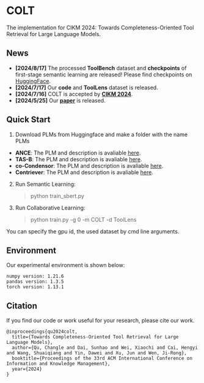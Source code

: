 # COLT
The implementation for CIKM 2024: Towards Completeness-Oriented Tool Retrieval for Large Language Models.

## News
- **[2024/8/17]** The processed **ToolBench** dataset and **checkpoints** of first-stage semantic learning are released! Please find checkpoints on [HuggingFace](https://huggingface.co/Tool-COLT).
- **[2024/7/17]** Our **code** and **ToolLens** dataset is released.
- **[2024/7/16]** COLT is accepted by [**CIKM 2024**](https://cikm2024.org/).
- **[2024/5/25]** Our [**paper**](https://arxiv.org/abs/2405.16089) is released.

## Quick Start
1. Download PLMs from Huggingface and make a folder with the name PLMs
- **ANCE**: The PLM and description is avaliable [here](https://huggingface.co/sentence-transformers/msmarco-roberta-base-ance-firstp).
- **TAS-B**: The PLM and description is avaliable [here](https://huggingface.co/sentence-transformers/msmarco-distilbert-base-tas-b).
- **co-Condensor**: The PLM and description is avaliable [here](https://huggingface.co/sentence-transformers/msmarco-bert-co-condensor).
- **Contriever**: The PLM and description is avaliable [here](https://huggingface.co/nthakur/contriever-base-msmarco).
2. Run Semantic Learning:
	> python train_sbert.py
3. Run Collaborative Learning:
	> python train.py -g 0 -m COLT -d ToolLens

You can specify the gpu id, the used dataset by cmd line arguments.

## Environment

Our experimental environment is shown below:

```
numpy version: 1.21.6
pandas version: 1.3.5
torch version: 1.13.1
```

## Citation

If you find our code or work useful for your research, please cite our work.

```
@inproceedings{qu2024colt,
  title={Towards Completeness-Oriented Tool Retrieval for Large Language Models},
  author={Qu, Changle and Dai, Sunhao and Wei, Xiaochi and Cai, Hengyi and Wang, Shuaiqiang and Yin, Dawei and Xu, Jun and Wen, Ji-Rong},
  booktitle={Proceedings of the 33rd ACM International Conference on Information and Knowledge Management},
  year={2024}
}
```
